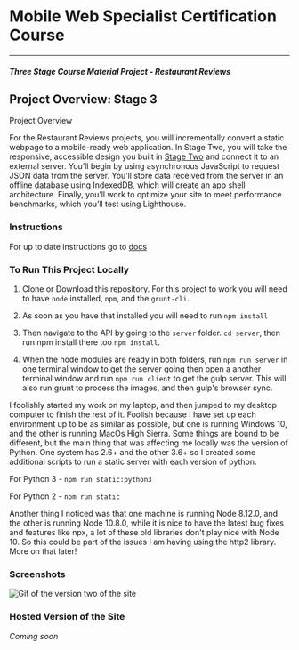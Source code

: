 # Mobile Web Specialist Certification Course
---
#### _Three Stage Course Material Project - Restaurant Reviews_

## Project Overview: Stage 3

Project Overview

For the Restaurant Reviews projects, you will incrementally convert a static webpage to a mobile-ready web application. In Stage Two, you will take the responsive, accessible design you built in [Stage Two](https://github.com/sherwino/wino-mws-restaurants-2) and connect it to an external server. You’ll begin by using asynchronous JavaScript to request JSON data from the server. You’ll store data received from the server in an offline database using IndexedDB, which will create an app shell architecture. Finally, you’ll work to optimize your site to meet performance benchmarks, which you’ll test using Lighthouse.

### Instructions

For up to date instructions go to [docs](./docs/INSTRUCTIONS.md)

### To Run This Project Locally

1. Clone or Download this repository. For this project to work you will need to have `node` installed, `npm`, and the `grunt-cli`. 

1. As soon as you have that installed you will need to run ```npm install```

1. Then navigate to the API by going to the `server` folder. ```cd server```, then run npm install there too ```npm install```.

1. When the node modules are ready in both folders, run ```npm run server``` in one terminal window to get the server going then open a another terminal window and run ```npm run client``` to get the gulp server. This will also run grunt to process the images, and then gulp's browser sync.

I foolishly started my work on my laptop, and then jumped to my desktop computer to finish the rest of it. Foolish because I have set up each environment up to be as similar as possible, but one is running Windows 10, and the other is running MacOs High Sierra. Some things are bound to be different, but the main thing that was affecting me locally was the version of Python. One system has 2.6+ and the other 3.6+ so I created some additional scripts to run a static server with each version of python. 

For Python 3 - ```npm run static:python3```

For Python 2 - ```npm run static```

Another thing I noticed was that one machine is running Node 8.12.0, and the other is running Node 10.8.0, while it is nice to have the latest bug fixes and features like npx, a lot of these old libraries don't play nice with Node 10. So this could be part of the issues I am having using the http2 library. More on that later!

### Screenshots

![Gif of the version two of the site](https://i.gyazo.com/9b46236aeb67a58d153fad66c1bea010.gif)

### Hosted Version of the Site

*Coming soon*

